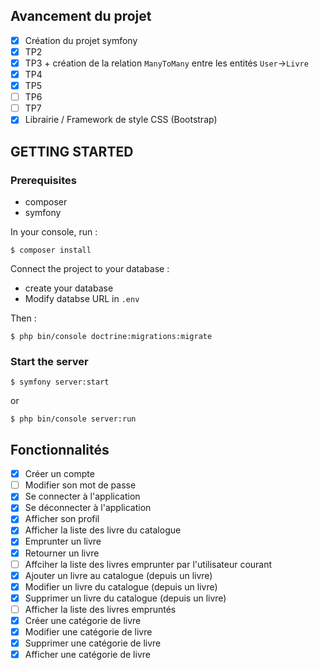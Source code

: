 ## Avancement du projet
- [x] Création du projet symfony
- [x] TP2
- [x] TP3 + création de la relation `ManyToMany` entre les entités `User`->`Livre`
- [x] TP4
- [x] TP5
- [ ] TP6
- [ ] TP7
- [x] Librairie / Framework de style CSS (Bootstrap)

## GETTING STARTED

### Prerequisites
- composer
- symfony

In your console, run :
```
$ composer install
```

Connect the project to your database :
- create your database
- Modify databse URL in `.env`

Then :
```
$ php bin/console doctrine:migrations:migrate
```

### Start the server

```
$ symfony server:start
```
or
```
$ php bin/console server:run
```

## Fonctionnalités
- [x] Créer un compte
- [ ] Modifier son mot de passe
- [x] Se connecter à l'application
- [x] Se déconnecter à l'application
- [x] Afficher son profil
- [x] Afficher la liste des livre du catalogue
- [x] Emprunter un livre
- [x] Retourner un livre
- [ ] Affciher la liste des livres emprunter par l'utilisateur courant
- [x] Ajouter un livre au catalogue (depuis un livre)
- [x] Modifier un livre du catalogue (depuis un livre)
- [x] Supprimer un livre du catalogue (depuis un livre)
- [ ] Afficher la liste des livres empruntés
- [x] Créer une catégorie de livre 
- [x] Modifier une catégorie de livre
- [x] Supprimer une catégorie de livre
- [x] Afficher une catégorie de livre
